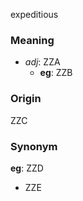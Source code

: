 expeditious
### Meaning
+ _adj_: ZZA
	+ __eg__: ZZB

### Origin

ZZC

### Synonym

__eg__: ZZD

+ ZZE


